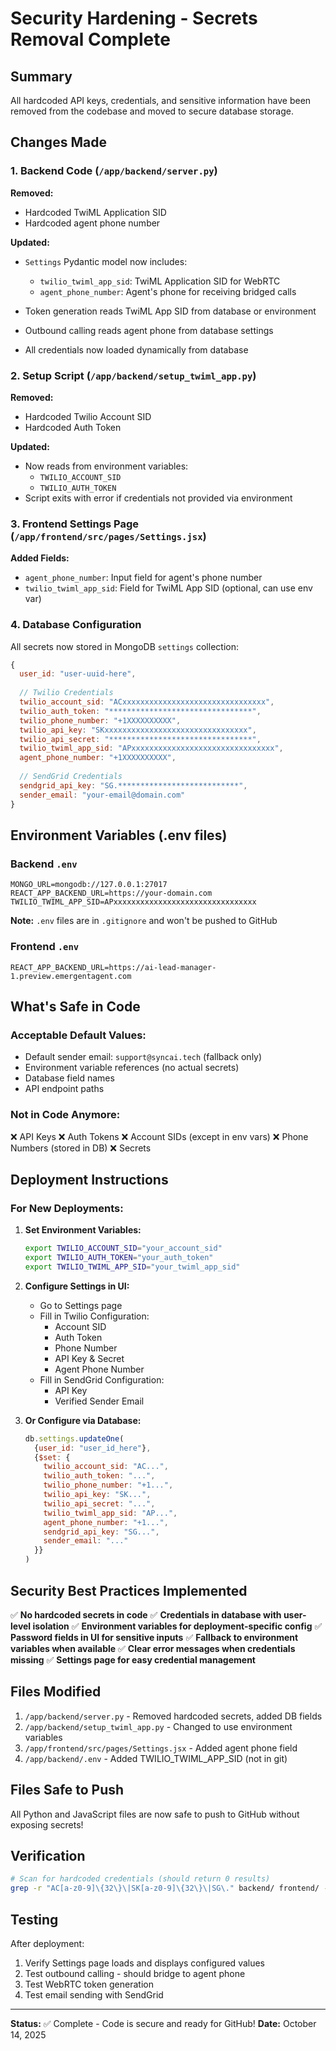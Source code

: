 # Security Hardening - Secrets Removal Complete

## Summary

All hardcoded API keys, credentials, and sensitive information have been removed from the codebase and moved to secure database storage.

## Changes Made

### 1. Backend Code (`/app/backend/server.py`)

**Removed:**
- Hardcoded TwiML Application SID
- Hardcoded agent phone number

**Updated:**
- `Settings` Pydantic model now includes:
  - `twilio_twiml_app_sid`: TwiML Application SID for WebRTC
  - `agent_phone_number`: Agent's phone for receiving bridged calls
  
- Token generation reads TwiML App SID from database or environment
- Outbound calling reads agent phone from database settings
- All credentials now loaded dynamically from database

### 2. Setup Script (`/app/backend/setup_twiml_app.py`)

**Removed:**
- Hardcoded Twilio Account SID
- Hardcoded Auth Token

**Updated:**
- Now reads from environment variables:
  - `TWILIO_ACCOUNT_SID`
  - `TWILIO_AUTH_TOKEN`
- Script exits with error if credentials not provided via environment

### 3. Frontend Settings Page (`/app/frontend/src/pages/Settings.jsx`)

**Added Fields:**
- `agent_phone_number`: Input field for agent's phone number
- `twilio_twiml_app_sid`: Field for TwiML App SID (optional, can use env var)

### 4. Database Configuration

All secrets now stored in MongoDB `settings` collection:

```javascript
{
  user_id: "user-uuid-here",
  
  // Twilio Credentials
  twilio_account_sid: "ACxxxxxxxxxxxxxxxxxxxxxxxxxxxxxxxx",
  twilio_auth_token: "********************************",
  twilio_phone_number: "+1XXXXXXXXXX",
  twilio_api_key: "SKxxxxxxxxxxxxxxxxxxxxxxxxxxxxxxxx",
  twilio_api_secret: "********************************",
  twilio_twiml_app_sid: "APxxxxxxxxxxxxxxxxxxxxxxxxxxxxxxxx",
  agent_phone_number: "+1XXXXXXXXXX",
  
  // SendGrid Credentials
  sendgrid_api_key: "SG.***************************",
  sender_email: "your-email@domain.com"
}
```

## Environment Variables (.env files)

### Backend `.env`
```
MONGO_URL=mongodb://127.0.0.1:27017
REACT_APP_BACKEND_URL=https://your-domain.com
TWILIO_TWIML_APP_SID=APxxxxxxxxxxxxxxxxxxxxxxxxxxxxxxxx
```

**Note:** `.env` files are in `.gitignore` and won't be pushed to GitHub

### Frontend `.env`
```
REACT_APP_BACKEND_URL=https://ai-lead-manager-1.preview.emergentagent.com
```

## What's Safe in Code

### Acceptable Default Values:
- Default sender email: `support@syncai.tech` (fallback only)
- Environment variable references (no actual secrets)
- Database field names
- API endpoint paths

### Not in Code Anymore:
❌ API Keys
❌ Auth Tokens
❌ Account SIDs (except in env vars)
❌ Phone Numbers (stored in DB)
❌ Secrets

## Deployment Instructions

### For New Deployments:

1. **Set Environment Variables:**
   ```bash
   export TWILIO_ACCOUNT_SID="your_account_sid"
   export TWILIO_AUTH_TOKEN="your_auth_token"
   export TWILIO_TWIML_APP_SID="your_twiml_app_sid"
   ```

2. **Configure Settings in UI:**
   - Go to Settings page
   - Fill in Twilio Configuration:
     - Account SID
     - Auth Token
     - Phone Number
     - API Key & Secret
     - Agent Phone Number
   - Fill in SendGrid Configuration:
     - API Key
     - Verified Sender Email

3. **Or Configure via Database:**
   ```javascript
   db.settings.updateOne(
     {user_id: "user_id_here"},
     {$set: {
       twilio_account_sid: "AC...",
       twilio_auth_token: "...",
       twilio_phone_number: "+1...",
       twilio_api_key: "SK...",
       twilio_api_secret: "...",
       twilio_twiml_app_sid: "AP...",
       agent_phone_number: "+1...",
       sendgrid_api_key: "SG...",
       sender_email: "..."
     }}
   )
   ```

## Security Best Practices Implemented

✅ **No hardcoded secrets in code**
✅ **Credentials in database with user-level isolation**
✅ **Environment variables for deployment-specific config**
✅ **Password fields in UI for sensitive inputs**
✅ **Fallback to environment variables when available**
✅ **Clear error messages when credentials missing**
✅ **Settings page for easy credential management**

## Files Modified

1. `/app/backend/server.py` - Removed hardcoded secrets, added DB fields
2. `/app/backend/setup_twiml_app.py` - Changed to use environment variables
3. `/app/frontend/src/pages/Settings.jsx` - Added agent phone field
4. `/app/backend/.env` - Added TWILIO_TWIML_APP_SID (not in git)

## Files Safe to Push

All Python and JavaScript files are now safe to push to GitHub without exposing secrets!

## Verification

```bash
# Scan for hardcoded credentials (should return 0 results)
grep -r "AC[a-z0-9]\{32\}\|SK[a-z0-9]\{32\}\|SG\." backend/ frontend/ --include="*.py" --include="*.js" --include="*.jsx"
```

## Testing

After deployment:
1. Verify Settings page loads and displays configured values
2. Test outbound calling - should bridge to agent phone
3. Test WebRTC token generation
4. Test email sending with SendGrid

---

**Status:** ✅ Complete - Code is secure and ready for GitHub!
**Date:** October 14, 2025
